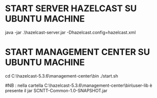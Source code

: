 

# START SERVER HAZELCAST SU  UBUNTU MACHINE
java -jar .\hazelcast-server.jar -Dhazelcast.config=hazelcast.xml

# START MANAGEMENT CENTER SU  UBUNTU MACHINE 
cd C:\hazelcast-5.3.6\management-center\bin
./start.sh 

#NB : nella cartella C:\hazelcast-5.3.6\management-center\bin\user-lib
è presente il jar SCNTT-Common-1.0-SNAPSHOT.jar 